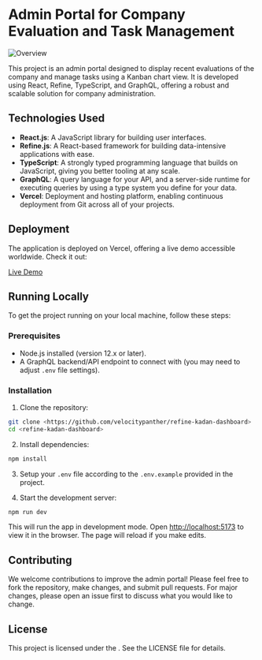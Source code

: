 
# Admin Portal for Company Evaluation and Task Management

![Overview](<URL_TO_IMAGE_OF_ADMIN_PORTAL>)

This project is an admin portal designed to display recent evaluations of the company and manage tasks using a Kanban chart view. It is developed using React, Refine, TypeScript, and GraphQL, offering a robust and scalable solution for company administration.

## Technologies Used

- **React.js**: A JavaScript library for building user interfaces.
- **Refine.js**: A React-based framework for building data-intensive applications with ease.
- **TypeScript**: A strongly typed programming language that builds on JavaScript, giving you better tooling at any scale.
- **GraphQL**: A query language for your API, and a server-side runtime for executing queries by using a type system you define for your data.
- **Vercel**: Deployment and hosting platform, enabling continuous deployment from Git across all of your projects.


## Deployment

The application is deployed on Vercel, offering a live demo accessible worldwide. Check it out:

[Live Demo](<URL_TO_VERCEL_DEPLOYMENT>)

## Running Locally

To get the project running on your local machine, follow these steps:

### Prerequisites

- Node.js installed (version 12.x or later).
- A GraphQL backend/API endpoint to connect with (you may need to adjust `.env` file settings).

### Installation

1. Clone the repository:

```bash
git clone <https://github.com/velocitypanther/refine-kadan-dashboard>
cd <refine-kadan-dashboard>
```

2. Install dependencies:

```bash
npm install
```

3. Setup your `.env` file according to the `.env.example` provided in the project.

4. Start the development server:

```bash
npm run dev
```

This will run the app in development mode. Open [http://localhost:5173](http://localhost:5173) to view it in the browser. The page will reload if you make edits.

## Contributing

We welcome contributions to improve the admin portal! Please feel free to fork the repository, make changes, and submit pull requests. For major changes, please open an issue first to discuss what you would like to change.

## License

This project is licensed under the <MIT LICENSE>. See the LICENSE file for details.

```
